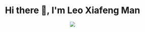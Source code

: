 <div align="center">
    <h1>Hi there 👋, I'm Leo Xiafeng Man</h1>
</div>

<p align="center">
    <img src="https://github-readme-stats.vercel.app/api?username=leo-xfm&show_icons=true&title_color=83a598&icon_color=fb4934&text_color=9f9f9f&bg_color=3c383c">
</p>

<!--
**leo-xfm/leo-xfm** is a ✨ _special_ ✨ repository because its `README.md` (this file) appears on your GitHub profile.

Here are some ideas to get you started:

- 🔭 I’m currently working on ...
- 🌱 I’m currently learning ...
- 👯 I’m looking to collaborate on ...
- 🤔 I’m looking for help with ...
- 💬 Ask me about ...
- 📫 How to reach me: ...
- 😄 Pronouns: ...
- ⚡ Fun fact: ...
-->
